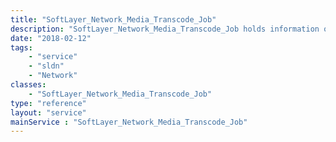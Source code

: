 ```yaml
---
title: "SoftLayer_Network_Media_Transcode_Job"
description: "SoftLayer_Network_Media_Transcode_Job holds information on a transcode job. To create a transcode job, use a [SoftLayer_Network_Media_Transcode_Account](reference/datatypes/SoftLayer_Network_Media_Transcode_Account) object. "
date: "2018-02-12"
tags:
    - "service"
    - "sldn"
    - "Network"
classes:
    - "SoftLayer_Network_Media_Transcode_Job"
type: "reference"
layout: "service"
mainService : "SoftLayer_Network_Media_Transcode_Job"
---
```

